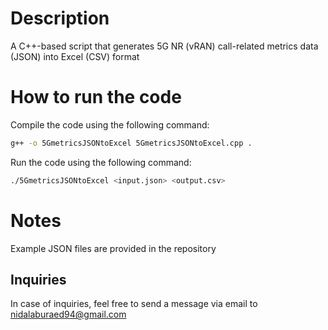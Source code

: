 # Description

A C++-based script that generates 5G NR (vRAN) call-related metrics data (JSON) into Excel (CSV) format

# How to run the code

Compile the code using the following command:

```bash
g++ -o 5GmetricsJSONtoExcel 5GmetricsJSONtoExcel.cpp .
```

Run the code using the following command:

```bash
./5GmetricsJSONtoExcel <input.json> <output.csv>
```

# Notes

Example JSON files are provided in the repository

## Inquiries

In case of inquiries, feel free to send a message via email to nidalaburaed94@gmail.com
